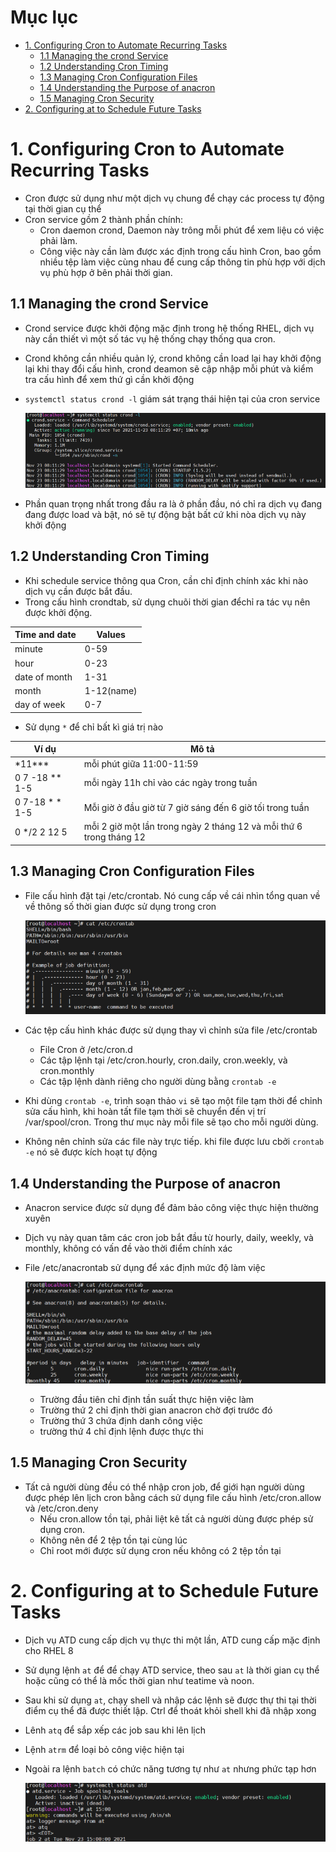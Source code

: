 # Mục lục
- [1. Configuring Cron to Automate Recurring Tasks ](#1)
  - [1.1 Managing the crond Service](#11)
  - [1.2 Understanding Cron Timing](#12)
  - [1.3 Managing Cron Configuration Files](#13)
  - [1.4 Understanding the Purpose of anacron](#14)
  - [1.5 Managing Cron Security](#15)
- [2. Configuring at to Schedule Future Tasks](#2)

<a name = '1'></a>
# 1. Configuring Cron to Automate Recurring Tasks
- Cron được sử dụng như một dịch vụ chung để chạy các process tự động tại thời gian cụ thể
- Cron service gồm 2 thành phần chính: 
  - Cron daemon crond,  Daemon này trông mỗi phút để xem liệu có việc phải làm. 
  - Công việc này cần làm được xác định trong cấu hình Cron, bao gồm nhiều tệp làm việc cùng nhau để cung cấp thông tin phù hợp với dịch vụ phù hợp ở bên phải thời gian.

<a name = '11'></a>
## 1.1 Managing the crond Service
- Crond service được khởi động mặc định trong hệ thống RHEL, dịch vụ này cần thiết vì một số tác vụ hệ thống chạy thống qua cron.
- Crond không cần nhiều quản lý, crond không cần load lại hay khởi động lại khi thay đổi cấu hình, crond deamon sẽ cập nhập mỗi phút và kiểm tra cấu hình để xem thứ gì cần khởi động

- `systemctl status crond -l` giám sát trạng thái hiện tại của cron service

  ![image](image/Screenshot_70.png)

- Phần quan trọng nhất trong đầu ra là ở phần đầu, nó chỉ ra dịch vụ đang đang được load và bật, nó sẽ tự động bật bất cứ khi nòa dịch vụ này khởi động 

<a name = '12'></a>
## 1.2 Understanding Cron Timing

- Khi schedule service thông qua Cron, cần chỉ định chính xác khi nào dịch vụ cần được bắt đầu.
- Trong cấu hình crondtab, sử dụng chuõi thời gian đểchỉ ra tác vụ nên được khởi động. 

Time and date | Values 
---|---
minute | 0-59
hour | 0-23 
date of month | 1-31
month | 1-12(name)
day of week | 0-7

- Sử dụng `*` để chỉ bất kì giá trị nào

Ví dụ | Mô tả
---|---
\*11*** | mỗi phút giữa 11:00-11:59
0 7 -18 ** 1-5  | mỗi ngày 11h chỉ vào các ngày trong tuần 
0 7-18 * * 1-5 |Mỗi giờ ở đầu giờ từ 7 giờ sáng đến 6 giờ tối trong tuần 
0 */2 2 12 5| mỗi 2 giờ một lần trong ngày 2 tháng 12 và mỗi thứ 6 trong tháng 12 

<a name = '13'></a>
## 1.3 Managing Cron Configuration Files

- File cấu hình đặt tại /etc/crontab. Nó cung cấp về cái nhìn tổng quan về về thông số thời gian được sử dụng  trong  cron
 
  ![image](image/Screenshot_71.png)

- Các tệp cấu hình khác được sử dụng thay vì chỉnh sửa file /etc/crontab
  - File Cron ở /etc/cron.d
  - Các tập lệnh tại  /etc/cron.hourly, cron.daily, cron.weekly, và cron.monthly
  - Các tập lệnh dành riêng cho người dùng bằng `crontab -e`

- Khi dùng `crontab -e`, trình soạn thảo `vi` sẽ tạo một file tạm thời để chỉnh sửa cấu hình, khi hoàn tất file tạm thời sẽ chuyển đến vị trí /var/spool/cron. Trong thư mục này mỗi file sẽ tạo cho mỗi người dùng.
- Không nên chỉnh sửa các file này trực tiếp. khi file được lưu cbởi `crontab -e` nó sẽ được kích hoạt tự động

<a name = '14'></a>
## 1.4 Understanding the Purpose of anacron
- Anacron service được sử dụng để đảm bảo công việc thực hiện thường xuyên
- Dịch vụ này quan tâm các cron job bắt đầu từ hourly, daily, weekly, và  monthly, không có vấn đề vào thời điểm chính xác
- File /etc/anacrontab sử dụng để xác định mức độ làm việc

  ![image](image/Screenshot_72.png)

  - Trường đầu tiên chỉ định tần suất thực hiện việc làm 
  - Trường thứ 2 chỉ định thời gian anacron chờ đợi trước đó  
  - Trường thứ 3 chứa định danh công việc
  - trường thứ 4 chỉ định lệnh được thực thi


<a name = '15'></a>
## 1.5 Managing Cron Security

- Tất cả người dùng đều có thể nhập cron job, để giới hạn người dùng được phép lên lịch cron bằng cách sử dụng file cấu hình /etc/cron.allow và /etc/cron.deny
  - Nếu cron.allow tồn tại, phải liệt kê tất cả người dùng được phép sử dụng cron.
  - Không nên để 2 tệp tồn tại cùng lúc 
  - Chỉ root mới được sử dụng cron nếu không có 2 tệp tồn tại

<a name = '2'></a>
# 2. Configuring at to Schedule Future Tasks

- Dịch vụ ATD cung cấp dịch vụ thực thi một lần, ATD cung cấp mặc định cho RHEL 8 
- Sử dụng lệnh `at` để để chạy ATD service, theo sau `at` là thời gian cụ thể hoặc cũng có thể là  mốc thời gian  như teatime và noon. 
- Sau khi sử dụng `at`, chạy shell và nhập các lệnh sẽ được thự thi tại thời điểm cụ thể đã được thiết lập. Ctrl để thoát khỏi shell khi đã nhập xong 
- Lênh `atq` để sắp xếp các job sau khi lên lịch
- Lệnh `atrm` để loại bỏ công việc hiện tại
- Ngoài ra lệnh `batch` có chức năng tương tự như `at` nhưng phức tạp hơn
 
   ![image](image/Screenshot_73.png)
